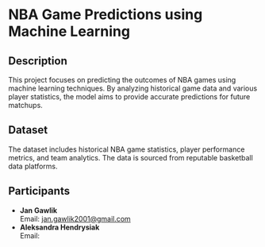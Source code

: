 # NBA Game Predictions using Machine Learning

## Description
This project focuses on predicting the outcomes of NBA games using machine learning techniques. By analyzing historical game data and various player statistics, the model aims to provide accurate predictions for future matchups.

## Dataset
The dataset includes historical NBA game statistics, player performance metrics, and team analytics. The data is sourced from reputable basketball data platforms.

## Participants
- **Jan Gawlik**  
  Email: [jan.gawlik2001@gmail.com](mailto:jan.gawlik2001@gmail.com)
- **Aleksandra Hendrysiak**  
  Email: []()

